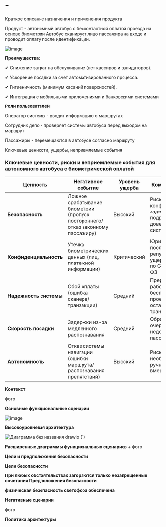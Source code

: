 # -
Краткое описание назначения и применения продукта


Продукт - автономный автобус с бесконтактной оплатой проезда на основе биометрии
Автобус сканирует лицо пассажира на входе и проводит оплату после идентификации.

  ![image](https://github.com/user-attachments/assets/a9ed372a-a1fa-486d-8511-f23937d3a2d5)

**Преимущества:**

✔ Снижение затрат на обслуживание (нет кассиров и валидаторов).

✔ Ускорение посадки за счет автоматизированного процесса.

✔ Гигиеничность (минимум касаний поверхностей).

✔ Интеграция с мобильными приложениями и банковскими системами

**Роли пользователей**

Оператор системы - вводит информацию о маршрутах

Сотрудник депо - проверяет системы автобуса перед выходом на маршрут

Пассажиры - перемещаются в автобусе согласно маршруту

Ключевые ценности, ущербы, неприемлемые события


### Ключевые ценности, риски и неприемлемые события для автономного автобуса с биометрической оплатой

| Ценность                | Негативное событие                                                                 | Уровень ущерба | Комментарий                                                                 |
|-------------------------|-----------------------------------------------------------------------------------|----------------|-----------------------------------------------------------------------------|
| **Безопасность**        | Ложное срабатывание биометрии (пропуск постороннего/отказ законному пассажиру)    | Высокий        | Риск конфликтов, задержек, подрыв доверия к системе                        |
| **Конфиденциальность**  | Утечка биометрических данных (лиц, платежной информации)                          | Критический    | Юридические последствия, репутационный ущерб, штрафы по GDPR/152-ФЗ        |
| **Надежность системы**  | Сбой оплаты (ошибка сканера/транзакции)                                           | Средний        | Прерывание работы → бесплатный проезд или остановка транспорта             |
| **Скорость посадки**    | Задержки из-за медленного распознавания                                           | Средний        | Образование очередей, недовольство пассажиров                             |
| **Автономность**        | Отказ системы навигации (ошибки маршрута/распознавания препятствий)               | Высокий        | Риск ДТП, необходимость ручного вмешательства                              |


**Контекст**

фото

**Основные функциональные сценарии**

![image](https://github.com/user-attachments/assets/828a0dc2-179d-4bb2-8f1a-f2aa8f410344)


**Высокоуровневая архитектура**

![Диаграмма без названия drawio (1)](https://github.com/user-attachments/assets/b67529b1-0142-4918-8c95-e4a54d7824a9)


**Расширенные диаграммы функциональных сценариев** + фото

**Цели и предположения безопасности**

**Цели безопасности**

**При любых обстоятельствах загораются только незапрещенные сочетания
Предположения безопасности**

**физическая безопасность светофора обеспечена**

**Негативные сценарии**

фото

**Политика архитектуры**
